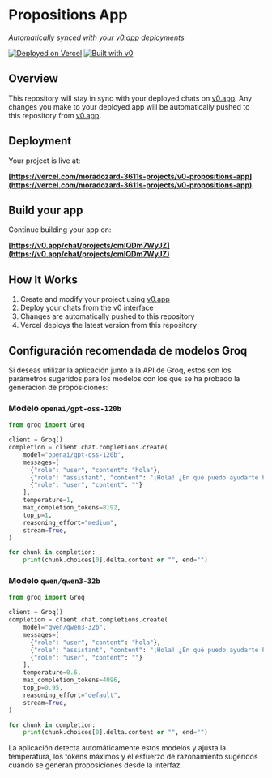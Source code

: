 # Propositions App

*Automatically synced with your [v0.app](https://v0.app) deployments*

[![Deployed on Vercel](https://img.shields.io/badge/Deployed%20on-Vercel-black?style=for-the-badge&logo=vercel)](https://vercel.com/moradozard-3611s-projects/v0-propositions-app)
[![Built with v0](https://img.shields.io/badge/Built%20with-v0.app-black?style=for-the-badge)](https://v0.app/chat/projects/cmIQDm7WyJZ)

## Overview

This repository will stay in sync with your deployed chats on [v0.app](https://v0.app).
Any changes you make to your deployed app will be automatically pushed to this repository from [v0.app](https://v0.app).

## Deployment

Your project is live at:

**[https://vercel.com/moradozard-3611s-projects/v0-propositions-app](https://vercel.com/moradozard-3611s-projects/v0-propositions-app)**

## Build your app

Continue building your app on:

**[https://v0.app/chat/projects/cmIQDm7WyJZ](https://v0.app/chat/projects/cmIQDm7WyJZ)**

## How It Works

1. Create and modify your project using [v0.app](https://v0.app)
2. Deploy your chats from the v0 interface
3. Changes are automatically pushed to this repository
4. Vercel deploys the latest version from this repository

## Configuración recomendada de modelos Groq

Si deseas utilizar la aplicación junto a la API de Groq, estos son los parámetros sugeridos para los modelos con los que se ha probado la generación de proposiciones:

### Modelo `openai/gpt-oss-120b`

```python
from groq import Groq

client = Groq()
completion = client.chat.completions.create(
    model="openai/gpt-oss-120b",
    messages=[
      {"role": "user", "content": "hola"},
      {"role": "assistant", "content": "¡Hola! ¿En qué puedo ayudarte hoy?"},
      {"role": "user", "content": ""}
    ],
    temperature=1,
    max_completion_tokens=8192,
    top_p=1,
    reasoning_effort="medium",
    stream=True,
)

for chunk in completion:
    print(chunk.choices[0].delta.content or "", end="")
```

### Modelo `qwen/qwen3-32b`

```python
from groq import Groq

client = Groq()
completion = client.chat.completions.create(
    model="qwen/qwen3-32b",
    messages=[
      {"role": "user", "content": "hola"},
      {"role": "assistant", "content": "¡Hola! ¿En qué puedo ayudarte hoy?"},
      {"role": "user", "content": ""}
    ],
    temperature=0.6,
    max_completion_tokens=4096,
    top_p=0.95,
    reasoning_effort="default",
    stream=True,
)

for chunk in completion:
    print(chunk.choices[0].delta.content or "", end="")
```

La aplicación detecta automáticamente estos modelos y ajusta la temperatura, los tokens máximos y el esfuerzo de razonamiento sugeridos cuando se generan proposiciones desde la interfaz.
